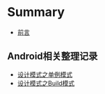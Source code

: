 # Summary

* [前言](README.md)

## Android相关整理记录

* [设计模式之单例模式](androidxiang-guan/she-ji-mo-5f0f-dan-li-mo-shi.md)
* [设计模式之Build模式](androidxiang-guan/she-ji-mo-shi-zhi-build-mo-shi.md)

